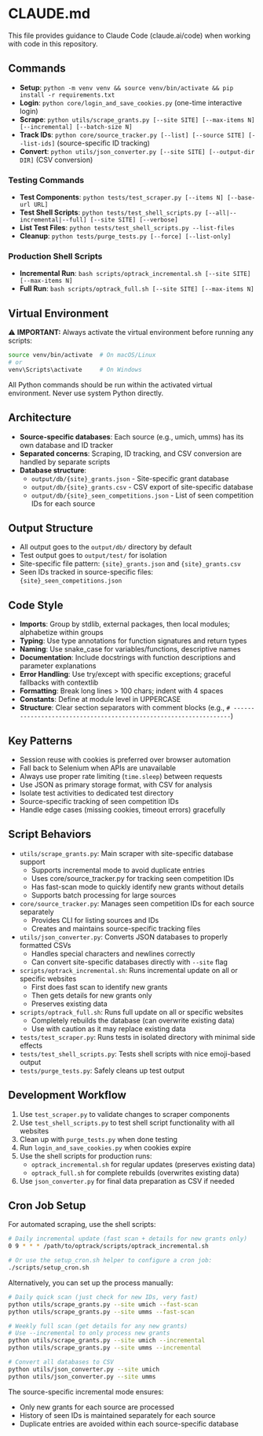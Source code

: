 # CLAUDE.md

This file provides guidance to Claude Code (claude.ai/code) when working with code in this repository.

## Commands
- **Setup**: `python -m venv venv && source venv/bin/activate && pip install -r requirements.txt`
- **Login**: `python core/login_and_save_cookies.py` (one-time interactive login)
- **Scrape**: `python utils/scrape_grants.py [--site SITE] [--max-items N] [--incremental] [--batch-size N]`
- **Track IDs**: `python core/source_tracker.py [--list] [--source SITE] [--list-ids]` (source-specific ID tracking)
- **Convert**: `python utils/json_converter.py [--site SITE] [--output-dir DIR]` (CSV conversion)

### Testing Commands
- **Test Components**: `python tests/test_scraper.py [--items N] [--base-url URL]`
- **Test Shell Scripts**: `python tests/test_shell_scripts.py [--all|--incremental|--full] [--site SITE] [--verbose]`
- **List Test Files**: `python tests/test_shell_scripts.py --list-files`
- **Cleanup**: `python tests/purge_tests.py [--force] [--list-only]`

### Production Shell Scripts
- **Incremental Run**: `bash scripts/optrack_incremental.sh [--site SITE] [--max-items N]`
- **Full Run**: `bash scripts/optrack_full.sh [--site SITE] [--max-items N]`

## Virtual Environment
⚠️ **IMPORTANT:** Always activate the virtual environment before running any scripts:
```bash
source venv/bin/activate  # On macOS/Linux
# or
venv\Scripts\activate     # On Windows
```

All Python commands should be run within the activated virtual environment. Never use system Python directly.

## Architecture
- **Source-specific databases**: Each source (e.g., umich, umms) has its own database and ID tracker
- **Separated concerns**: Scraping, ID tracking, and CSV conversion are handled by separate scripts
- **Database structure**: 
  - `output/db/{site}_grants.json` - Site-specific grant database
  - `output/db/{site}_grants.csv` - CSV export of site-specific database
  - `output/db/{site}_seen_competitions.json` - List of seen competition IDs for each source

## Output Structure
- All output goes to the `output/db/` directory by default
- Test output goes to `output/test/` for isolation
- Site-specific file pattern: `{site}_grants.json` and `{site}_grants.csv`
- Seen IDs tracked in source-specific files: `{site}_seen_competitions.json`

## Code Style
- **Imports**: Group by stdlib, external packages, then local modules; alphabetize within groups
- **Typing**: Use type annotations for function signatures and return types
- **Naming**: Use snake_case for variables/functions, descriptive names
- **Documentation**: Include docstrings with function descriptions and parameter explanations
- **Error Handling**: Use try/except with specific exceptions; graceful fallbacks with contextlib
- **Formatting**: Break long lines > 100 chars; indent with 4 spaces
- **Constants**: Define at module level in UPPERCASE
- **Structure**: Clear section separators with comment blocks (e.g., `# ------------------------------------------------------------------`)

## Key Patterns
- Session reuse with cookies is preferred over browser automation
- Fall back to Selenium when APIs are unavailable
- Always use proper rate limiting (`time.sleep`) between requests
- Use JSON as primary storage format, with CSV for analysis
- Isolate test activities to dedicated test directory
- Source-specific tracking of seen competition IDs
- Handle edge cases (missing cookies, timeout errors) gracefully

## Script Behaviors
- `utils/scrape_grants.py`: Main scraper with site-specific database support
  - Supports incremental mode to avoid duplicate entries
  - Uses core/source_tracker.py for tracking seen competition IDs
  - Has fast-scan mode to quickly identify new grants without details
  - Supports batch processing for large sources
- `core/source_tracker.py`: Manages seen competition IDs for each source separately
  - Provides CLI for listing sources and IDs
  - Creates and maintains source-specific tracking files
- `utils/json_converter.py`: Converts JSON databases to properly formatted CSVs
  - Handles special characters and newlines correctly
  - Can convert site-specific databases directly with `--site` flag
- `scripts/optrack_incremental.sh`: Runs incremental update on all or specific websites
  - First does fast scan to identify new grants
  - Then gets details for new grants only
  - Preserves existing data
- `scripts/optrack_full.sh`: Runs full update on all or specific websites
  - Completely rebuilds the database (can overwrite existing data)
  - Use with caution as it may replace existing data
- `tests/test_scraper.py`: Runs tests in isolated directory with minimal side effects
- `tests/test_shell_scripts.py`: Tests shell scripts with nice emoji-based output
- `tests/purge_tests.py`: Safely cleans up test output

## Development Workflow
1. Use `test_scraper.py` to validate changes to scraper components
2. Use `test_shell_scripts.py` to test shell script functionality with all websites
3. Clean up with `purge_tests.py` when done testing
4. Run `login_and_save_cookies.py` when cookies expire
5. Use the shell scripts for production runs:
   - `optrack_incremental.sh` for regular updates (preserves existing data)
   - `optrack_full.sh` for complete rebuilds (overwrites existing data)
6. Use `json_converter.py` for final data preparation as CSV if needed

## Cron Job Setup
For automated scraping, use the shell scripts:

```bash
# Daily incremental update (fast scan + details for new grants only)
0 9 * * * /path/to/optrack/scripts/optrack_incremental.sh

# Or use the setup_cron.sh helper to configure a cron job:
./scripts/setup_cron.sh
```

Alternatively, you can set up the process manually:

```bash
# Daily quick scan (just check for new IDs, very fast)
python utils/scrape_grants.py --site umich --fast-scan
python utils/scrape_grants.py --site umms --fast-scan

# Weekly full scan (get details for any new grants)
# Use --incremental to only process new grants
python utils/scrape_grants.py --site umich --incremental
python utils/scrape_grants.py --site umms --incremental

# Convert all databases to CSV
python utils/json_converter.py --site umich
python utils/json_converter.py --site umms
```

The source-specific incremental mode ensures:
- Only new grants for each source are processed
- History of seen IDs is maintained separately for each source
- Duplicate entries are avoided within each source-specific database
